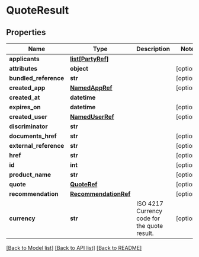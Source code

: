 # QuoteResult

## Properties
Name | Type | Description | Notes
------------ | ------------- | ------------- | -------------
**applicants** | [**list[PartyRef]**](PartyRef.md) |  | 
**attributes** | **object** |  | [optional] 
**bundled_reference** | **str** |  | [optional] 
**created_app** | [**NamedAppRef**](NamedAppRef.md) |  | [optional] 
**created_at** | **datetime** |  | 
**expires_on** | **datetime** |  | [optional] 
**created_user** | [**NamedUserRef**](NamedUserRef.md) |  | [optional] 
**discriminator** | **str** |  | 
**documents_href** | **str** |  | [optional] 
**external_reference** | **str** |  | [optional] 
**href** | **str** |  | [optional] 
**id** | **int** |  | [optional] 
**product_name** | **str** |  | [optional] 
**quote** | [**QuoteRef**](QuoteRef.md) |  | [optional] 
**recommendation** | [**RecommendationRef**](RecommendationRef.md) |  | [optional] 
**currency** | **str** | ISO 4217 Currency code for the quote result. | [optional] 

[[Back to Model list]](../README.md#documentation-for-models) [[Back to API list]](../README.md#documentation-for-api-endpoints) [[Back to README]](../README.md)

